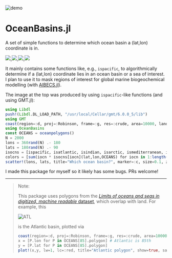 
![demo](https://user-images.githubusercontent.com/4486578/79578964-4b3a7600-810a-11ea-8960-f758cf41f765.png)

# OceanBasins.jl

A set of simple functions to determine which ocean basin a (lat,lon) coordinate is in.

<p>
  <a href="https://github.com/briochemc/OceanBasins.jl/actions">
    <img src="https://img.shields.io/github/workflow/status/briochemc/OceanBasins.jl/Mac%20OS%20X?label=OSX&logo=Apple&logoColor=white&style=flat-square">
  </a>
  <a href="https://github.com/briochemc/OceanBasins.jl/actions">
    <img src="https://img.shields.io/github/workflow/status/briochemc/OceanBasins.jl/Linux?label=Linux&logo=Linux&logoColor=white&style=flat-square">
  </a>
  <a href="https://github.com/briochemc/OceanBasins.jl/actions">
    <img src="https://img.shields.io/github/workflow/status/briochemc/OceanBasins.jl/Windows?label=Windows&logo=Windows&logoColor=white&style=flat-square">
  </a>
  <a href="https://codecov.io/gh/briochemc/OceanBasins.jl">
    <img src="https://img.shields.io/codecov/c/github/briochemc/OceanBasins.jl/master?label=Codecov&logo=codecov&logoColor=white&style=flat-square">
  </a>
</p>


It mainly contains some functions like, e.g., `ispacific`, to algorithmically determine if a (lat,lon) coordinate lies in an ocean basin or a sea of interest.
I plan to use it to mask regions of interest for global marine biogeochemical modelling (with [AIBECS.jl](https://github.com/briochemc/AIBECS.jl)).

The image at the top was produced by using `ispacific`-like functions (and using GMT.jl):

```julia
using Libdl
push!(Libdl.DL_LOAD_PATH, "/usr/local/Cellar/gmt/6.0.0_5/lib")
using GMT
coast(region=:d, proj=:Robinson, frame=:g, res=:crude, area=10000, land=:lemonchiffon1, water=:lightsteelblue1, figsize=12)
using OceanBasins
const OCEANS = oceanpolygons()
N = 2000
lons = 360rand(N) .- 180
lats = 180rand(N) .- 90
isocns = [ispacific, isatlantic, isindian, isarctic, ismediterranean, isantarctic] # <- these functions
colors = [sum(iocn * isocns[iocn](lat,lon,OCEANS) for iocn in 1:length(isocns)) for (lat,lon) in zip(lats,lons)]
scatter!(lons, lats, title="Which ocean basin?", marker=:c, size=0.1, zcolor=colors, show=1, savefig="demo.png")
```

I made this package for myself so it likely has some bugs.
PRs welcome!

---

> Note:
>
> This package uses polygons from the [*Limits of oceans and seas in digitized, machine readable* dataset](https://figshare.com/articles/Limits_of_oceans_and_seas_in_digitized_machine_readable_form/10860656), which overlap with land.
> For example, this
> 
> ![ATL](https://user-images.githubusercontent.com/4486578/79623984-40133480-8162-11ea-84b8-3b654a09abaf.png)
> 
> is the Atlantic basin, plotted via
>
> ```julia
> coast(region=:d, proj=:Robinson, frame=:g, res=:crude, area=10000, land=:lemonchiffon1, water=:lightsteelblue1, figsize=12)
> x = [P.lon for P in OCEANS[85].polygon] # Atlantic is 85th 
> y = [P.lat for P in OCEANS[85].polygon]
> plot!(x,y, lw=1, lc=:red, title="Atlantic polygon", show=true, savefig="ATL.png")
> ```

